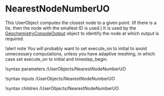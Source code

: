 # NearestNodeNumberUO

This UserObject computes the closest node to a given point.  (If there is a tie, then the node with the smallest ID is used.)  It is used by the [GeochemistryConsoleOutput](https://mooseframework.inl.gov/docs/doxygen/modules/GeochemistryConsoleOutput.html) object to identify the node at which output is required.

!alert note
You will probably want to set execute_on to initial to avoid unnecessary computations, unless you have adaptive meshing, in which case set execute_on to initial and timestep_begin.

!syntax parameters /UserObjects/NearestNodeNumberUO

!syntax inputs /UserObjects/NearestNodeNumberUO

!syntax children /UserObjects/NearestNodeNumberUO
